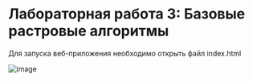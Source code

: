 # Лабораторная работа 3: Базовые растровые алгоритмы

Для запуска веб-приложения необходимо открыть файл index.html

![image](https://github.com/user-attachments/assets/fbff1f01-91a8-416e-8bde-5a73b2bca7df)
